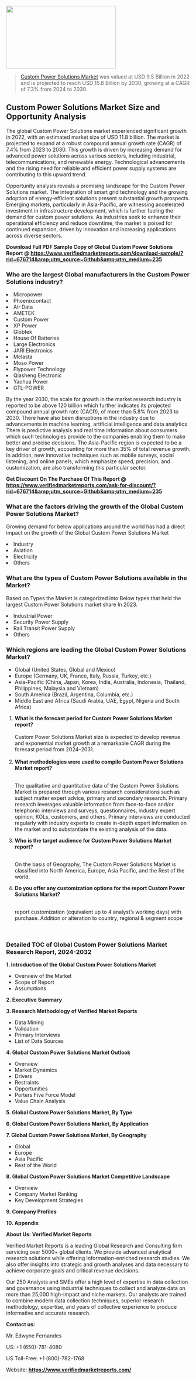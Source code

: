 <img src="https://ffe5etoiles.com/wp-content/uploads/2024/12/MST1-300x171.png" alt="" width="300" height="171" class="alignnone size-medium wp-image-20088" /><blockquote><p><p><a href="https://www.verifiedmarketreports.com/download-sample/?rid=676714&utm_source=Github&utm_medium=235" target="_blank">Custom Power Solutions Market</a> was valued at USD 9.5 Billion in 2022 and is projected to reach USD 15.8 Billion by 2030, growing at a CAGR of 7.3% from 2024 to 2030.</p></blockquote><p><h2>Custom Power Solutions Market Size and Opportunity Analysis</h2><p>The global Custom Power Solutions market experienced significant growth in 2022, with an estimated market size of USD 11.8 billion. The market is projected to expand at a robust compound annual growth rate (CAGR) of 7.4% from 2023 to 2030. This growth is driven by increasing demand for advanced power solutions across various sectors, including industrial, telecommunications, and renewable energy. Technological advancements and the rising need for reliable and efficient power supply systems are contributing to this upward trend.</p><p>Opportunity analysis reveals a promising landscape for the Custom Power Solutions market. The integration of smart grid technology and the growing adoption of energy-efficient solutions present substantial growth prospects. Emerging markets, particularly in Asia-Pacific, are witnessing accelerated investment in infrastructure development, which is further fueling the demand for custom power solutions. As industries seek to enhance their operational efficiency and reduce downtime, the market is poised for continued expansion, driven by innovation and increasing applications across diverse sectors.</p></p><p class=""><strong>Download Full PDF Sample Copy of Global Custom Power Solutions Report @ <a href="https://www.verifiedmarketreports.com/download-sample/?rid=676714&amp;utm_source=Github&amp;utm_medium=235" target="_blank">https://www.verifiedmarketreports.com/download-sample/?rid=676714&amp;utm_source=Github&amp;utm_medium=235</a></strong></p><h3 id="" class="">Who are the largest Global manufacturers in the Custom Power Solutions industry?</h3><p><li>Micropower</li><li> Phoenixcontact</li><li> Air Data</li><li> AMETEK</li><li> Custom Power</li><li> XP Power</li><li> Globtek</li><li> House Of Batteries</li><li> Large Electronics</li><li> JARI Electronics</li><li> Melasta</li><li> Moso Power</li><li> Flypower Technology</li><li> Qiasheng Electronic</li><li> Yaohua Power</li><li> GTL-POWER</li></p><div class=""><div class="" dir="" data-message-author-role="" data-message-id="" data-message-model-slug=""><div class=""><div class=""><div class=""><div class="" dir="" data-message-author-role="" data-message-id="" data-message-model-slug=""><div class=""><div class=""><p>By the year 2030, the scale for growth in the market research industry is reported to be above 120 billion which further indicates its projected compound annual growth rate (CAGR), of more than 5.8% from 2023 to 2030. There have also been disruptions in the industry due to advancements in machine learning, artificial intelligence and data analytics There is predictive analysis and real time information about consumers which such technologies provide to the companies enabling them to make better and precise decisions. The Asia-Pacific region is expected to be a key driver of growth, accounting for more than 35% of total revenue growth. In addition, new innovative techniques such as mobile surveys, social listening, and online panels, which emphasize speed, precision, and customization, are also transforming this particular sector.</p><p><strong>Get Discount On The Purchase Of This Report @&nbsp; <a href="https://www.verifiedmarketreports.com/ask-for-discount/?rid=676714&amp;utm_source=Github&amp;utm_medium=235" target="_blank">https://www.verifiedmarketreports.com/ask-for-discount/?rid=676714&amp;utm_source=Github&amp;utm_medium=235</a></strong></p></div></div></div></div></div></div></div></div><h3 id="" class="">What are the factors driving the growth of the Global Custom Power Solutions Market?</h3><p id="" class="">Growing demand for below applications around the world has had a direct impact on the growth of the Global Custom Power Solutions Market</p><p id="" class=""><li>Industry</li><li> Aviation</li><li> Electricity</li><li> Others</li></p><h3 id="" class="">What are the types of Custom Power Solutions available in the Market?</h3><p id="" class="">Based on Types the Market is categorized into Below types that held the largest Custom Power Solutions market share In 2023.</p><p id="" class=""><li>Industrial Power</li><li> Security Power Supply</li><li> Rail Transit Power Supply</li><li> Others</li></p><h3 id="" class="">Which regions are leading the Global Custom Power Solutions Market?</h3><ul><li>Global (United States, Global and Mexico)</li><li>Europe (Germany, UK, France, Italy, Russia, Turkey, etc.)</li><li>Asia-Pacific (China, Japan, Korea, India, Australia, Indonesia, Thailand, Philippines, Malaysia and Vietnam)</li><li>South America (Brazil, Argentina, Columbia, etc.)</li><li>Middle East and Africa (Saudi Arabia, UAE, Egypt, Nigeria and South Africa)</li></ul><p><ol><li><strong>What is the forecast period for Custom Power Solutions Market report?<br /></strong><br /><span data-sheets-root="1" data-sheets-value="{&quot;1&quot;:2,&quot;2&quot;:&quot;XXXX size is expected to develop revenue and exponential market growth at a remarkable CAGR during the forecast period from 2024&ndash;2030.&quot;}" data-sheets-userformat="{&quot;2&quot;:12674,&quot;4&quot;:{&quot;1&quot;:2,&quot;2&quot;:16776960},&quot;10&quot;:2,&quot;11&quot;:0,&quot;15&quot;:&quot;Arial&quot;,&quot;16&quot;:12}">Custom Power Solutions Market size is expected to develop revenue and exponential market growth at a remarkable CAGR during the forecast period from 2024&ndash;2031.</span><br /><br /></li><li><strong>What methodologies were used to compile Custom Power Solutions Market report?<br /><br /></strong><p>The qualitative and quantitative data of the&nbsp;Custom Power Solutions Market is prepared through various research considerations such as subject matter expert advice, primary and secondary research. Primary research leverages valuable information from face-to-face and/or telephonic interviews and surveys, questionnaires, industry expert opinion, KOLs, customers, and others. Primary interviews are conducted regularly with industry experts to create in-depth expert information on the market and to substantiate the existing analysis of the data.&nbsp;</p></li><li><strong>Who is the target audience for Custom Power Solutions Market report?<br /><br /></strong><p>On the basis of Geography, The&nbsp;Custom Power Solutions Market is classified into North America, Europe, Asia Pacific, and the Rest of the world.</p></li><li><strong>Do you offer any customization options for the report Custom Power Solutions Market?<br /><br /></strong><p>report customization (equivalent up to 4 analyst&rsquo;s working days) with purchase. Addition or alteration to country, regional &amp; segment scope</p><p>&nbsp;</p></li></ol></p><h3 id="" class="">Detailed TOC of Global Custom Power Solutions Market Research Report, 2024-2032</h3><p id="" class=""><strong>1. Introduction of the Global Custom Power Solutions Market</strong></p><ul><li>Overview of the Market</li><li>Scope of Report</li><li>Assumptions</li></ul><p id="" class=""><strong>2. Executive Summary</strong></p><p id="" class=""><strong>3. Research Methodology of&nbsp;Verified Market Reports</strong></p><ul><li>Data Mining</li><li>Validation</li><li>Primary Interviews</li><li>List of Data Sources</li></ul><p id="" class=""><strong>4. Global Custom Power Solutions Market Outlook</strong></p><ul><li>Overview</li><li>Market Dynamics</li><li>Drivers</li><li>Restraints</li><li>Opportunities</li><li>Porters Five Force Model</li><li>Value Chain Analysis</li></ul><p id="" class=""><strong>5. Global Custom Power Solutions Market, By&nbsp;Type</strong></p><p id="" class=""><strong>6. Global Custom Power Solutions Market, By Application</strong></p><p id="" class=""><strong>7. Global Custom Power Solutions Market, By Geography</strong></p><ul><li>Global</li><li>Europe</li><li>Asia Pacific</li><li>Rest of the World</li></ul><p id="" class=""><strong>8. Global Custom Power Solutions Market Competitive Landscape</strong></p><ul><li>Overview</li><li>Company Market Ranking</li><li>Key Development Strategies</li></ul><p id="" class=""><strong>9. Company Profiles</strong></p><p id="" class=""><strong>10. Appendix</strong></p><p id="" class=""><strong>About Us: Verified Market Reports</strong></p><p id="" class="">Verified Market Reports is a leading Global Research and Consulting firm servicing over 5000+ global clients. We provide advanced analytical research solutions while offering information-enriched research studies. We also offer insights into strategic and growth analyses and data necessary to achieve corporate goals and critical revenue decisions.</p><p id="" class="">Our 250 Analysts and SMEs offer a high level of expertise in data collection and governance using industrial techniques to collect and analyze data on more than 25,000 high-impact and niche markets. Our analysts are trained to combine modern data collection techniques, superior research methodology, expertise, and years of collective experience to produce informative and accurate research.</p><p id="" class=""><strong>Contact us:</strong></p><p id="" class="">Mr. Edwyne Fernandes</p><p id="" class="">US: +1 (650)-781-4080</p><p id="" class="">US Toll-Free: +1 (800)-782-1768</p><p id="" class="">Website: <a target="" data-test-app-aware-link=""><strong>https://www.verifiedmarketreports.com/</strong></a></p>
